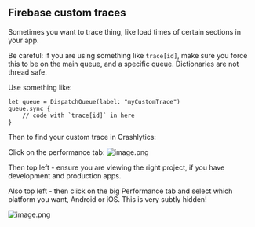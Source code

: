 ## Firebase custom traces

Sometimes you want to trace thing, like load times of certain sections in your app.

Be careful: if you are using something like `trace[id]`, make sure you force this to be on the main queue, and a specific queue.
Dictionaries are not thread safe.

Use something like:
```
let queue = DispatchQueue(label: "myCustomTrace")
queue.sync {
    // code with `trace[id]` in here
}
```


Then to find your custom trace in Crashlytics:

Click on the performance tab:
![image.png](https://cdn.hashnode.com/res/hashnode/image/upload/v1635295157580/Q_g4GEK_8.png)

Then top left - ensure you are viewing the right project, if you have development and production apps.


Also top left - then click on the big Performance tab and select which platform you want, Android or iOS. This is very subtly hidden!


![image.png](https://cdn.hashnode.com/res/hashnode/image/upload/v1635295220867/0OjfV3R7A.png)